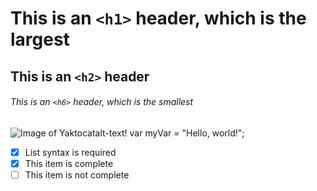# This is an `<h1>` header, which is the largest

## This is an `<h2>` header

###### This is an `<h6>` header, which is the smallest
![Image of Yaktocat](https://octodex.github.com/images/yaktocat.png)alt-text!
var myVar = "Hello, world!";
- [x] List syntax is required
- [x] This item is complete
- [ ] This item is not complete
